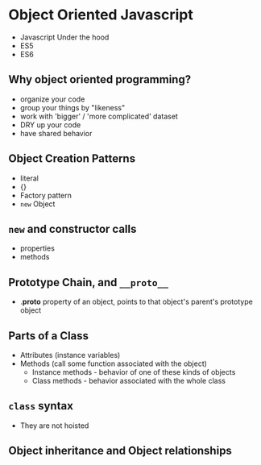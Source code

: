 # Object Oriented Javascript
- Javascript Under the hood
- ES5
- ES6

## Why object oriented programming?
- organize your code
- group your things by "likeness"
- work with 'bigger' / 'more complicated' dataset
- DRY up your code
- have shared behavior

## Object Creation Patterns
- literal
 - {}
- Factory pattern
- `new` Object

## `new` and constructor calls
- properties
- methods

## Prototype Chain, and `__proto__`
- .__proto__ property of an object, points to that object's parent's prototype object

## Parts of a Class
- Attributes (instance variables)
- Methods (call some function associated with the object)
  - Instance methods - behavior of one of these kinds of objects
  - Class methods - behavior associated with the whole class

## `class` syntax
- They are not hoisted

## Object inheritance and Object relationships
